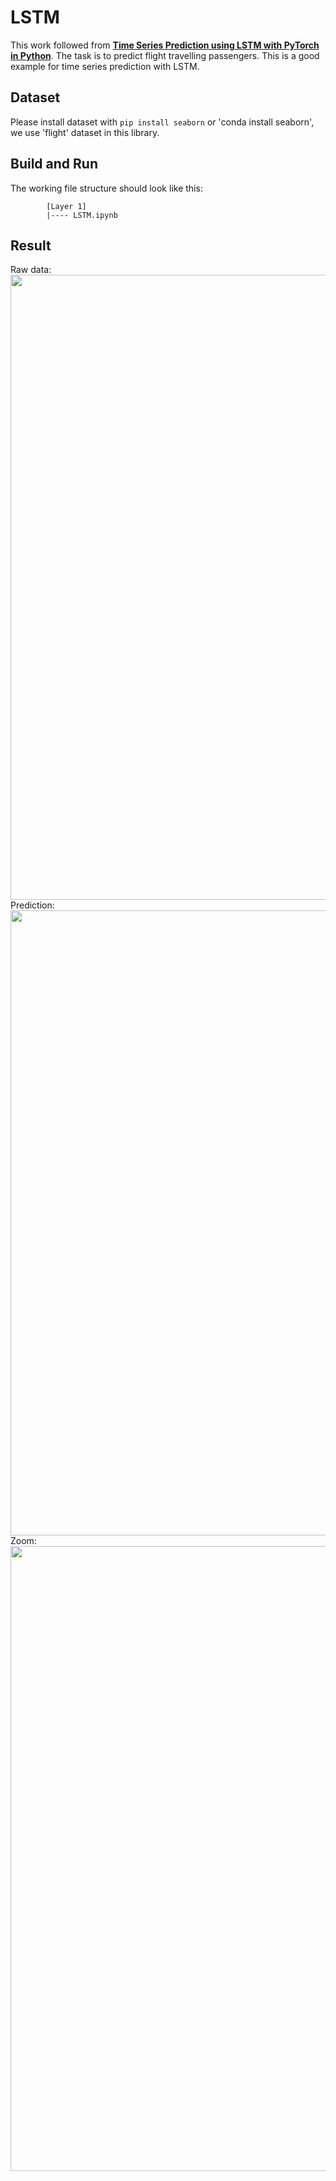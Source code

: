 # LSTM
This work followed from **[Time Series Prediction using LSTM with PyTorch in Python](https://stackabuse.com/time-series-prediction-using-lstm-with-pytorch-in-python/)**. The task is to predict flight travelling passengers. This is a good example for time series prediction with LSTM.  

## Dataset
Please install dataset with `pip install seaborn` or 'conda install seaborn', we use 'flight' dataset in this library.

## Build and Run
The working file structure should look like this:
```
        [Layer 1]
        |---- LSTM.ipynb
```

## Result

Raw data:<br/>
<img src="https://github.com/Xinrui-Fang/HCI-ML-with-Code/blob/master/Sequential/LSTM/img/data.jpg" width = "1000"  alt="" align=center /><br/>
Prediction:<br/>
<img src="https://github.com/Xinrui-Fang/HCI-ML-with-Code/blob/master/Sequential/LSTM/img/predict.jpg" width = "1000"  alt="" align=center /><br/>
Zoom:<br/>
<img src="https://github.com/Xinrui-Fang/HCI-ML-with-Code/blob/master/Sequential/LSTM/img/zoom.jpg" width = "1000"  alt="" align=center /><br/>
